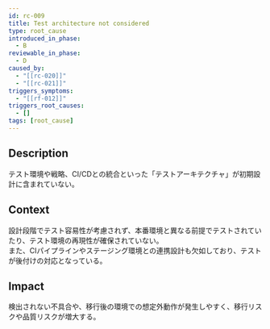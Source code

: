```yaml
---
id: rc-009
title: Test architecture not considered
type: root_cause
introduced_in_phase:
  - B
reviewable_in_phase:
  - D
caused_by:
  - "[[rc-020]]"
  - "[[rc-021]]"
triggers_symptoms:
  - "[[rf-012]]"
triggers_root_causes:
  - []
tags: [root_cause]
---
```


## Description
テスト環境や戦略、CI/CDとの統合といった「テストアーキテクチャ」が初期設計に含まれていない。

## Context
設計段階でテスト容易性が考慮されず、本番環境と異なる前提でテストされていたり、テスト環境の再現性が確保されていない。  
また、CIパイプラインやステージング環境との連携設計も欠如しており、テストが後付けの対応となっている。

## Impact
検出されない不具合や、移行後の環境での想定外動作が発生しやすく、移行リスクや品質リスクが増大する。